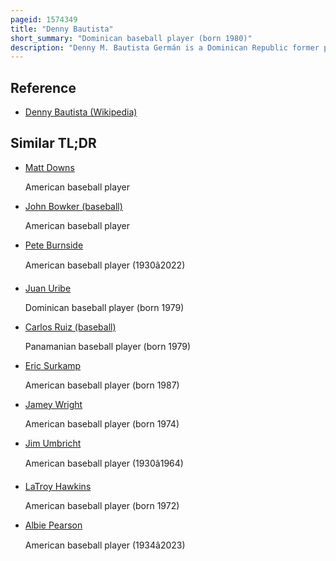 ```yaml
---
pageid: 1574349
title: "Denny Bautista"
short_summary: "Dominican baseball player (born 1980)"
description: "Denny M. Bautista Germán is a Dominican Republic former professional Baseball Pitcher. Bautista is 6 feet 5 inches tall and weighs 190 pounds . He played in Major League Baseball for the Baltimore Orioles, Kansas City Royals, Colorado Rockies, Detroit Tigers, Pittsburgh Pirates, and San Francisco Giants from 2004 to 2010. From 2011 through 2013, he played for the Hanwha Eagles of the Kbo League. He bats and throws right-handed. Bautista throws three Pitches: a Fastball, a Curveball, and a Changeup. Throughout his Career he struggled with Control."
---
```


## Reference

- [Denny Bautista (Wikipedia)](https://en.wikipedia.org/?curid=1574349)

## Similar TL;DR

- [Matt Downs](/tldr/en/matt-downs)

  American baseball player

- [John Bowker (baseball)](/tldr/en/john-bowker-baseball)

  American baseball player

- [Pete Burnside](/tldr/en/pete-burnside)

  American baseball player (1930â2022)

- [Juan Uribe](/tldr/en/juan-uribe)

  Dominican baseball player (born 1979)

- [Carlos Ruiz (baseball)](/tldr/en/carlos-ruiz-baseball)

  Panamanian baseball player (born 1979)

- [Eric Surkamp](/tldr/en/eric-surkamp)

  American baseball player (born 1987)

- [Jamey Wright](/tldr/en/jamey-wright)

  American baseball player (born 1974)

- [Jim Umbricht](/tldr/en/jim-umbricht)

  American baseball player (1930â1964)

- [LaTroy Hawkins](/tldr/en/latroy-hawkins)

  American baseball player (born 1972)

- [Albie Pearson](/tldr/en/albie-pearson)

  American baseball player (1934â2023)

